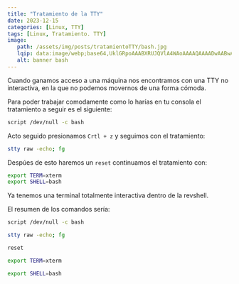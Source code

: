 ```yaml
---
title: "Tratamiento de la TTY"
date: 2023-12-15
categories: [Linux, TTY]
tags: [Linux, Tratamiento. TTY]
image:
   path: /assets/img/posts/tratamientoTTY/bash.jpg
   lqip: data:image/webp;base64,UklGRpoAAABXRUJQVlA4WAoAAAAQAAAADwAABwAAQUxQSDIAAAARL0AmbZurmr57yyIiqE8oiG0bejIYEQTgqiDA9vqnsUSI6H+oAERp2HZ65qP/VIAWAFZQOCBCAAAA8AEAnQEqEAAIAAVAfCWkAALp8sF8rgRgAP7o9FDvMCkMde9PK7euH5M1m6VWoDXf2FkP3BqV0ZYbO6NA/VFIAAAA
   alt: banner bash
---
```


Cuando ganamos acceso a una máquina nos encontramos con una TTY no interactiva, en la que no podemos movernos de una forma cómoda.

Para poder trabajar comodamente como lo harías en tu consola el tratamiento a seguir es el siguiente:

```bash
script /dev/null -c bash
```

Acto seguido presionamos `Crtl + z` y seguimos con el tratamiento:

```bash
stty raw -echo; fg
```

Despúes de esto haremos un `reset`  continuamos el tratamiento con:

```bash
export TERM=xterm
export SHELL=bash
```

Ya tenemos una terminal totalmente interactiva dentro de la revshell.

El resumen de los comandos sería:

```bash
script /dev/null -c bash

stty raw -echo; fg

reset

export TERM=xterm

export SHELL=bash
```

